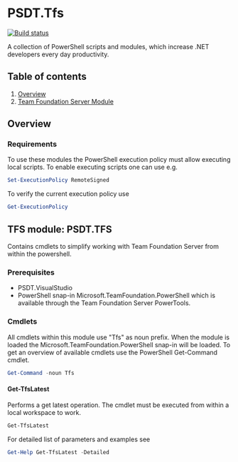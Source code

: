 # PSDT.Tfs

[![Build status](https://ci.appveyor.com/api/projects/status/ws1kls3iss2wkoa6/branch/master?svg=true&passingText=Build%20Passing&failingText=Build%20Failing&pendingText=Build%20Pending)](https://ci.appveyor.com/project/TauriCode/PSDT-Tfs)

A collection of PowerShell scripts and modules, which increase .NET developers every day productivity.

## Table of contents

1. [Overview](#overview)
1. [Team Foundation Server Module](#tfsmodule)

## Overview

### Requirements <a name="requirements"></a>

To use these modules the PowerShell execution policy must allow executing local scripts.
To enable executing scripts one can use e.g.

```powershell
Set-ExecutionPolicy RemoteSigned
```

To verify the current execution policy use

```powershell
Get-ExecutionPolicy
```

## TFS module: PSDT.TFS <a name="tfsmodule"></a>

Contains cmdlets to simplify working with Team Foundation Server from within the powershell.

### Prerequisites

- PSDT.VisualStudio
- PowerShell snap-in Microsoft.TeamFoundation.PowerShell which is available through the Team Foundation Server PowerTools.

### Cmdlets

All cmdlets within this module use "Tfs" as noun prefix. When the module is loaded the Microsoft.TeamFoundation.PowerShell snap-in will be loaded.
To get an overview of available cmdlets use the PowerShell Get-Command cmdlet.

```powershell
Get-Command -noun Tfs
```

#### Get-TfsLatest

Performs a get latest operation. The cmdlet must be executed from within a local workspace to work.

```powershell
Get-TfsLatest
```

For detailed list of parameters and examples see

```powershell
Get-Help Get-TfsLatest -Detailed
```